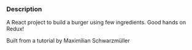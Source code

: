 ### Description

A React project to build a burger using few ingredients. Good hands on Redux!

Built from a tutorial by Maximilian Schwarzmüller

